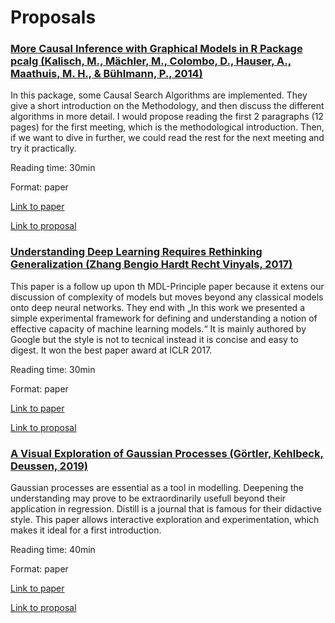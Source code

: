 # Proposals

### [More Causal Inference with Graphical Models in R Package pcalg (Kalisch, M., Mächler, M., Colombo, D., Hauser, A., Maathuis, M. H., & Bühlmann, P., 2014)](https://pbil.univ-lyon1.fr/CRAN/web/packages/pcalg/vignettes/pcalgDoc.pdf)

In this package, some Causal Search Algorithms are implemented. They give a short introduction on the Methodology, and then discuss the different algorithms in more detail.
I would propose reading the first 2 paragraphs (12 pages) for the first meeting, which is the methodological introduction.
Then, if we want to dive in further, we could read the rest for the next meeting and try it practically.

Reading time: 30min

Format: paper

[Link to paper](https://pbil.univ-lyon1.fr/CRAN/web/packages/pcalg/vignettes/pcalgDoc.pdf)

[Link to proposal](proposals/causal-inference-R-pcalg.md)

### [Understanding Deep Learning Requires Rethinking Generalization (Zhang Bengio Hardt Recht Vinyals, 2017)](https://arxiv.org/pdf/1611.03530.pdf)

This paper is a follow up upon th MDL-Principle paper because it extens our discussion of complexity of models but moves beyond any classical models onto deep neural networks. They end with „In this work we presented a simple experimental framework for defining and understanding a notion of effective capacity of machine learning models.“ It is mainly authored by Google but the style is not to tecnical instead it is concise and easy to digest. It won the best paper award at ICLR 2017.

Reading time: 30min

Format: paper

[Link to paper](https://arxiv.org/pdf/1611.03530.pdf)

[Link to proposal](proposals/deep-learning-generlization.md)

### [A Visual Exploration of Gaussian Processes (Görtler, Kehlbeck, Deussen, 2019)](https://distill.pub/2019/visual-exploration-gaussian-processes/)

Gaussian processes are essential as a tool in modelling. Deepening the understanding may prove to be extraordinarily usefull beyond their application in regression. Distill is a journal that is famous for their didactive style. This paper allows interactive exploration and experimentation, which makes it ideal for a first introduction.

Reading time: 40min

Format: paper

[Link to paper](https://distill.pub/2019/visual-exploration-gaussian-processes/)

[Link to proposal](proposals/goertler-gaussian-processes.md)